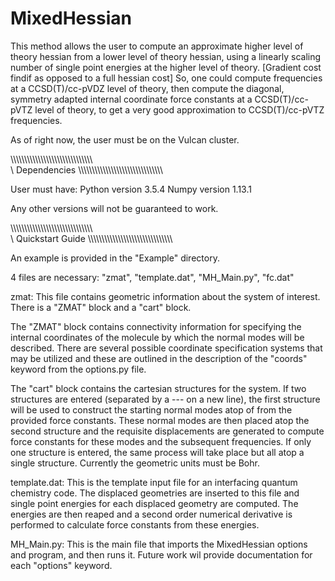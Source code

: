 # MixedHessian
This method allows the user to compute an approximate higher level of theory hessian from a lower level of theory hessian, using a linearly scaling number of single point energies at the higher level of theory. [Gradient cost findif as opposed to a full hessian cost]
So, one could compute frequencies at a CCSD(T)/cc-pVDZ level of theory, then compute the diagonal, 
symmetry adapted internal coordinate force constants at a CCSD(T)/cc-pVTZ level of theory, to get a very good approximation to CCSD(T)/cc-pVTZ frequencies.

As of right now, the user must be on the Vulcan cluster.

\\\\\\\\\\\\\\\\\\\\\\\\\\\\\\\\\\\\\\\\\\\\\\\\\\\\\\\\\\\\\
\\ Dependencies
\\\\\\\\\\\\\\\\\\\\\\\\\\\\\\\\\\\\\\\\\\\\\\\\\\\\\\\\\\\\\

User must have:
Python version 3.5.4
Numpy version 1.13.1

Any other versions will not be guaranteed to work.

\\\\\\\\\\\\\\\\\\\\\\\\\\\\\\\\\\\\\\\\\\\\\\\\\\\\\\\\\\\\\
\\ Quickstart Guide
\\\\\\\\\\\\\\\\\\\\\\\\\\\\\\\\\\\\\\\\\\\\\\\\\\\\\\\\\\\\\

An example is provided in the "Example" directory.

4 files are necessary: "zmat", "template.dat", "MH_Main.py", "fc.dat"

zmat:
This file contains geometric information about the system of interest. There is a "ZMAT" block and a "cart" block.

The "ZMAT" block contains connectivity information for specifying the internal coordinates of the molecule by which the normal modes will be described.
There are several possible coordinate specification systems that may be utilized and these are outlined in the description of the "coords" keyword from the options.py file.

The "cart" block contains the cartesian structures for the system. If two structures are entered (separated by a --- on a new line), the first structure will be used to construct the starting normal modes atop of from the provided force constants. These normal modes are then placed atop the second structure and the requisite displacements are generated to compute force constants for these modes and the subsequent frequencies. If only one structure is entered, the same process will take place but all atop a single structure. Currently the geometric units must be Bohr.

template.dat:
This is the template input file for an interfacing quantum chemistry code. The displaced geometries are inserted to this file and single point energies for each displaced geometry are computed. The energies are then reaped and a second order numerical derivative is performed to calculate force constants from these energies.

MH_Main.py:
This is the main file that imports the MixedHessian options and program, and then runs it. Future work wil provide documentation for each "options" keyword.

